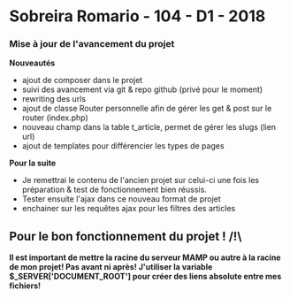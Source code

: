 # Sobreira Romario - 104 - D1 - 2018

### Mise à jour de l'avancement du projet

**Nouveautés**

* ajout de composer dans le projet
* suivi des avancement via git & repo github (privé pour le moment)
* rewriting des urls
* ajout de classe Router personnelle afin de gérer les get & post sur le router (index.php)
* nouveau champ dans la table t_article, permet de gérer les slugs (lien url)
* ajout de templates pour différencier les types de pages


**Pour la suite**

* Je remettrai le contenu de l'ancien projet sur celui-ci 
une fois les préparation & test de fonctionnement bien réussis.
* Tester ensuite l'ajax dans ce nouveau format de projet
* enchainer sur les requêtes ajax pour les filtres des articles

## Pour le bon fonctionnement du projet ! /!\

**Il est important de mettre la racine du serveur MAMP ou autre à la racine de mon projet!
Pas avant ni après! J'utiliser la variable $_SERVER['DOCUMENT_ROOT'] pour créer des liens
absolute entre mes fichiers!**

